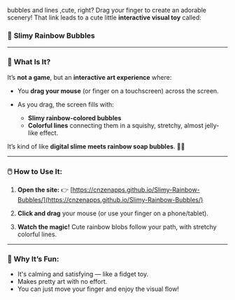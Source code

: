 bubbles and lines ,cute, right?
Drag your finger to create an adorable scenery!
That link leads to a cute little **interactive visual toy** called:

### 🌈 **Slimy Rainbow Bubbles**

---

### 🧸 **What Is It?**

It’s **not a game**, but an **interactive art experience** where:

* You **drag your mouse** (or finger on a touchscreen) across the screen.
* As you drag, the screen fills with:

  * **Slimy rainbow-colored bubbles**
  * **Colorful lines** connecting them in a squishy, stretchy, almost jelly-like effect.

It’s kind of like **digital slime meets rainbow soap bubbles**. 🎨✨

---

### 🖱️ **How to Use It:**

1. **Open the site:**
   👉 [https://cnzenapps.github.io/Slimy-Rainbow-Bubbles/](https://cnzenapps.github.io/Slimy-Rainbow-Bubbles/)

2. **Click and drag** your mouse (or use your finger on a phone/tablet).

3. **Watch the magic!** Cute rainbow blobs follow your path, with stretchy colorful lines.

---

### 💖 Why It’s Fun:

* It's calming and satisfying — like a fidget toy.
* Makes pretty art with no effort.
* You can just move your finger and enjoy the visual flow!
